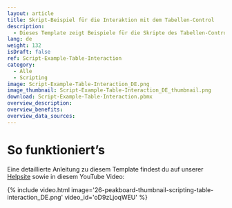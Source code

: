 ```yaml
---
layout: article
title: Skript-Beispiel für die Interaktion mit dem Tabellen-Control
description: 
  - Dieses Template zeigt Beispiele für die Skripte des Tabellen-Controls. Zum einen zeigt es, wie du mittels eines Skripts Zeilen beim Laden der Tabelle einfärben kannst und zum anderen, wie auf den Klick auf eine Tabellen-Zelle interaktiv reagiert werden kann.
lang: de
weight: 132
isDraft: false
ref: Script-Example-Table-Interaction
category:
  - Alle
  - Scripting
image: Script-Example-Table-Interaction_DE.png
image_thumbnail: Script-Example-Table-Interaction_DE_thumbnail.png
download: Script-Example-Table-Interaction.pbmx
overview_description:
overview_benefits:
overview_data_sources:
---
```



# So funktioniert’s
Eine detaillierte Anleitung zu diesem Template findest du auf unserer [Helpsite](https://help.peakboard.com/scripting/Script%20Templates/de-table-interaction.html) sowie in diesem YouTube Video:

{% include video.html image='26-peakboard-thumbnail-scripting-table-interaction_DE.png' video_id='oD9zLjoqWEU' %}

